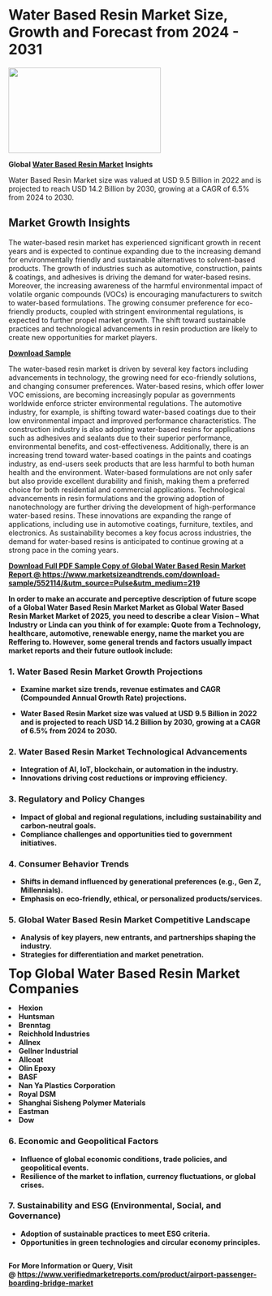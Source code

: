 <H1>Water Based Resin Market Size, Growth and Forecast from 2024 - 2031</H1><img class="aligncenter size-medium wp-image-584254" src="https://thirdeyenews.in/wp-content/uploads/2024/09/Global-Market-Research-300x168.jpeg" alt="" width="300" height="168" /><p><strong>Global&nbsp;<a href="https://www.marketsizeandtrends.com/download-sample/552114/&amp;utm_source=Pulse&amp;utm_medium=219">Water Based Resin Market</a> Insights</strong></p><p>Water Based Resin Market size was valued at USD 9.5 Billion in 2022 and is projected to reach USD 14.2 Billion by 2030, growing at a CAGR of 6.5% from 2024 to 2030.</p><p><h2>Market Growth Insights</h2> <p>The water-based resin market has experienced significant growth in recent years and is expected to continue expanding due to the increasing demand for environmentally friendly and sustainable alternatives to solvent-based products. The growth of industries such as automotive, construction, paints & coatings, and adhesives is driving the demand for water-based resins. Moreover, the increasing awareness of the harmful environmental impact of volatile organic compounds (VOCs) is encouraging manufacturers to switch to water-based formulations. The growing consumer preference for eco-friendly products, coupled with stringent environmental regulations, is expected to further propel market growth. The shift toward sustainable practices and technological advancements in resin production are likely to create new opportunities for market players.</p> <p><strong><a href="#">Download Sample</a></strong></p> <p>The water-based resin market is driven by several key factors including advancements in technology, the growing need for eco-friendly solutions, and changing consumer preferences. Water-based resins, which offer lower VOC emissions, are becoming increasingly popular as governments worldwide enforce stricter environmental regulations. The automotive industry, for example, is shifting toward water-based coatings due to their low environmental impact and improved performance characteristics. The construction industry is also adopting water-based resins for applications such as adhesives and sealants due to their superior performance, environmental benefits, and cost-effectiveness. Additionally, there is an increasing trend toward water-based coatings in the paints and coatings industry, as end-users seek products that are less harmful to both human health and the environment. Water-based formulations are not only safer but also provide excellent durability and finish, making them a preferred choice for both residential and commercial applications. Technological advancements in resin formulations and the growing adoption of nanotechnology are further driving the development of high-performance water-based resins. These innovations are expanding the range of applications, including use in automotive coatings, furniture, textiles, and electronics. As sustainability becomes a key focus across industries, the demand for water-based resins is anticipated to continue growing at a strong pace in the coming years. <p><strong><a href="#"></p><p><span class=""><strong>Download Full PDF Sample Copy of Global Water Based Resin Market Report</strong> @ <a href="https://www.marketsizeandtrends.com/download-sample/552114/&amp;utm_source=Pulse&amp;utm_medium=219" target="_blank">https://www.marketsizeandtrends.com/download-sample/552114/&amp;utm_source=Pulse&amp;utm_medium=219</a></span></p><p>In order to make an accurate and perceptive description of future scope of a Global&nbsp;Water Based Resin Market Market as Global&nbsp;Water Based Resin Market Market of 2025, you need to describe a clear Vision &ndash; What Industry or Linda can you think of for example: Quote from a Technology, healthcare, automotive, renewable energy, name the market you are Reffering to. However, some general trends and factors usually impact market reports and their future outlook include:</p><h3>1.&nbsp;<strong>Water Based Resin Market Growth Projections</strong></h3><ul><li>Examine market size trends, revenue estimates and CAGR (Compounded Annual Growth Rate) projections.</li><li><p>Water Based Resin Market size was valued at USD 9.5 Billion in 2022 and is projected to reach USD 14.2 Billion by 2030, growing at a CAGR of 6.5% from 2024 to 2030.</p></li></ul><h3>2.&nbsp;<strong>Water Based Resin Market Technological Advancements</strong></h3><ul><li>Integration of AI, IoT, blockchain, or automation in the industry.</li><li>Innovations driving cost reductions or improving efficiency.</li></ul><h3>3.&nbsp;<strong>Regulatory and Policy Changes</strong></h3><ul><li>Impact of global and regional regulations, including sustainability and carbon-neutral goals.</li><li>Compliance challenges and opportunities tied to government initiatives.</li></ul><h3>4.&nbsp;<strong>Consumer Behavior Trends</strong></h3><ul><li>Shifts in demand influenced by generational preferences (e.g., Gen Z, Millennials).</li><li>Emphasis on eco-friendly, ethical, or personalized products/services.</li></ul><h3>5.&nbsp;<strong>Global Water Based Resin Market Competitive Landscape</strong></h3><ul><li>Analysis of key players, new entrants, and partnerships shaping the industry.</li><li>Strategies for differentiation and market penetration.</li></ul><p data-pm-slice="1 1 []"><span style="color: inherit; font-family: inherit; font-size: 25px;">Top Global Water Based Resin Market Companies</span></p><div class="" data-test-id=""><p><li>Hexion</li><li> Huntsman</li><li> Brenntag</li><li> Reichhold Industries</li><li> Allnex</li><li> Gellner Industrial</li><li> Allcoat</li><li> Olin Epoxy</li><li> BASF</li><li> Nan Ya Plastics Corporation</li><li> Royal DSM</li><li> Shanghai Sisheng Polymer Materials</li><li> Eastman</li><li> Dow</li></p></div><h3>6.&nbsp;<strong>Economic and Geopolitical Factors</strong></h3><ul><li>Influence of global economic conditions, trade policies, and geopolitical events.</li><li>Resilience of the market to inflation, currency fluctuations, or global crises.</li></ul><h3>7.&nbsp;<strong>Sustainability and ESG (Environmental, Social, and Governance)</strong></h3><ul><li>Adoption of sustainable practices to meet ESG criteria.</li><li>Opportunities in green technologies and circular economy principles.</li></ul><h2><strong style="font-size: 14px;">For More Information or Query, Visit @&nbsp;</strong><a style="background-color: #ffffff; font-size: 14px;" href="https://www.marketsizeandtrends.com/report/water-based-resin-market/" target="_blank">https://www.verifiedmarketreports.com/product/airport-passenger-boarding-bridge-market</a></h2>
